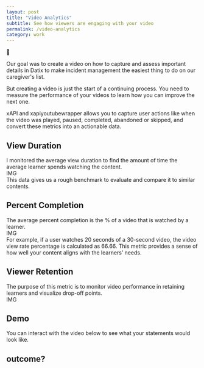 ```yaml
---
layout: post
title: "Video Analytics"
subtitle: See how viewers are engaging with your video
permalink: /video-analytics
category: work
---
```

<div class="img-container"><!-- <img src="/img/12.jpg">-->🎥 </div>

Our goal was to create a video on how to capture and assess important details in Datix to make incident management the easiest thing to do on our caregiver's list.

But creating a video is just the start of a continuing process. You need to measure the performance of your videos to learn how you can improve the next one. 

xAPI and xapiyoutubewrapper allows you to capture user actions like when the video was played, paused, completed, abandoned or skipped, and convert these metrics into an actionable data.

## View Duration

I monitored the average view duration to find the amount of time the average learner spends watching the content.  
IMG  
This data gives us a rough benchmark to evaluate and compare it to similar contents.

## Percent Completion

The average percent completion is the % of a video that is watched by a learner.  
IMG  
For example, if a user watches 20 seconds of a 30-second video, the video view rate percentage is calculated as 66.66.
This metric provides a sense of how well your content aligns with the learners’ needs.

## Viewer Retention

The purpose of this metric is to monitor video performance in retaining learners and visualize drop-off points.  
IMG  
<!--
## Learner Retention
avg. view duration / avg. % viewed  
drop-off rates  
most watched parts. (include 'chapters')
-->

## Demo
You can interact with the video below to see what your statements would look like. 


## outcome?
